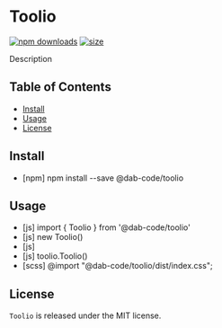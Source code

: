 # Toolio
[![npm downloads](https://img.shields.io/npm/dm/@dab-code/toolio)](https://npmjs.org/@dab-code/toolio)
[![size](https://img.shields.io/bundlephobia/minzip/@dab-code/toolio?color=54CA2F&style=popout)](https://npmjs.org/@dab-code/toolio)

Description


## Table of Contents

- [Install](#install)
- [Usage](#usage)
- [License](#license)

## Install
- [npm] npm install --save @dab-code/toolio
## Usage
- [js] import { Toolio } from '@dab-code/toolio'
- [js]  new Toolio()
- [js] <script src="./node_modules/@dab-code/toolio/dist/index.js"></script>
- [js] toolio.Toolio()
- [scss] @import "@dab-code/toolio/dist/index.css";

## License
`Toolio` is released under the MIT license.